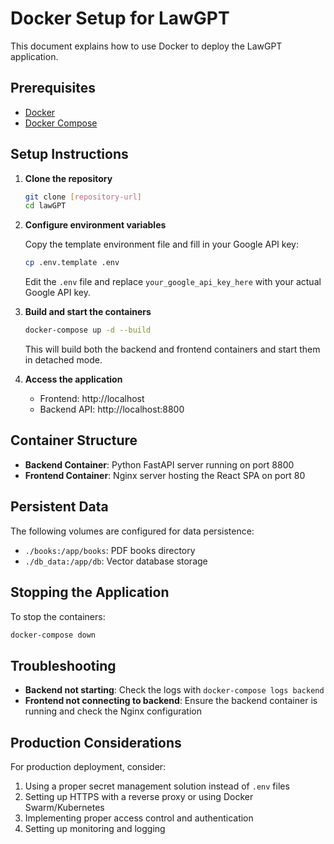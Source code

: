 # Docker Setup for LawGPT

This document explains how to use Docker to deploy the LawGPT application.

## Prerequisites

- [Docker](https://docs.docker.com/get-docker/)
- [Docker Compose](https://docs.docker.com/compose/install/)

## Setup Instructions

1. **Clone the repository**

   ```bash
   git clone [repository-url]
   cd lawGPT
   ```

2. **Configure environment variables**

   Copy the template environment file and fill in your Google API key:

   ```bash
   cp .env.template .env
   ```

   Edit the `.env` file and replace `your_google_api_key_here` with your actual Google API key.

3. **Build and start the containers**

   ```bash
   docker-compose up -d --build
   ```

   This will build both the backend and frontend containers and start them in detached mode.

4. **Access the application**

   - Frontend: http://localhost
   - Backend API: http://localhost:8800

## Container Structure

- **Backend Container**: Python FastAPI server running on port 8800
- **Frontend Container**: Nginx server hosting the React SPA on port 80

## Persistent Data

The following volumes are configured for data persistence:

- `./books:/app/books`: PDF books directory
- `./db_data:/app/db`: Vector database storage

## Stopping the Application

To stop the containers:

```bash
docker-compose down
```

## Troubleshooting

- **Backend not starting**: Check the logs with `docker-compose logs backend`
- **Frontend not connecting to backend**: Ensure the backend container is running and check the Nginx configuration

## Production Considerations

For production deployment, consider:

1. Using a proper secret management solution instead of `.env` files
2. Setting up HTTPS with a reverse proxy or using Docker Swarm/Kubernetes
3. Implementing proper access control and authentication
4. Setting up monitoring and logging
